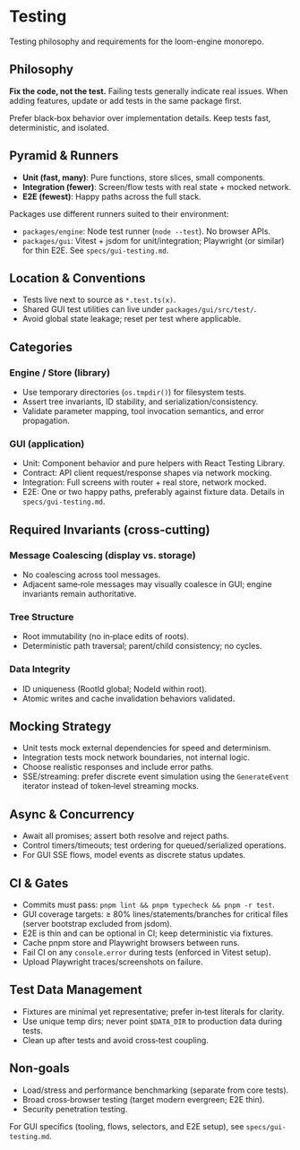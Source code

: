 # Testing

Testing philosophy and requirements for the loom-engine monorepo.

## Philosophy

**Fix the code, not the test.** Failing tests generally indicate real issues. When adding features, update or add tests in the same package first.

Prefer black‑box behavior over implementation details. Keep tests fast, deterministic, and isolated.

## Pyramid & Runners

- **Unit (fast, many)**: Pure functions, store slices, small components.
- **Integration (fewer)**: Screen/flow tests with real state + mocked network.
- **E2E (fewest)**: Happy paths across the full stack.

Packages use different runners suited to their environment:

- `packages/engine`: Node test runner (`node --test`). No browser APIs.
- `packages/gui`: Vitest + jsdom for unit/integration; Playwright (or similar) for thin E2E. See `specs/gui-testing.md`.

## Location & Conventions

- Tests live next to source as `*.test.ts(x)`.
- Shared GUI test utilities can live under `packages/gui/src/test/`.
- Avoid global state leakage; reset per test where applicable.

## Categories

### Engine / Store (library)

- Use temporary directories (`os.tmpdir()`) for filesystem tests.
- Assert tree invariants, ID stability, and serialization/consistency.
- Validate parameter mapping, tool invocation semantics, and error propagation.

### GUI (application)

- Unit: Component behavior and pure helpers with React Testing Library.
- Contract: API client request/response shapes via network mocking.
- Integration: Full screens with router + real store, network mocked.
- E2E: One or two happy paths, preferably against fixture data. Details in `specs/gui-testing.md`.

## Required Invariants (cross‑cutting)

### Message Coalescing (display vs. storage)

- No coalescing across tool messages.
- Adjacent same‑role messages may visually coalesce in GUI; engine invariants remain authoritative.

### Tree Structure

- Root immutability (no in‑place edits of roots).
- Deterministic path traversal; parent/child consistency; no cycles.

### Data Integrity

- ID uniqueness (RootId global; NodeId within root).
- Atomic writes and cache invalidation behaviors validated.

## Mocking Strategy

- Unit tests mock external dependencies for speed and determinism.
- Integration tests mock network boundaries, not internal logic.
- Choose realistic responses and include error paths.
- SSE/streaming: prefer discrete event simulation using the `GenerateEvent` iterator instead of token‑level streaming mocks.

## Async & Concurrency

- Await all promises; assert both resolve and reject paths.
- Control timers/timeouts; test ordering for queued/serialized operations.
- For GUI SSE flows, model events as discrete status updates.

## CI & Gates

- Commits must pass: `pnpm lint && pnpm typecheck && pnpm -r test`.
- GUI coverage targets: ≥ 80% lines/statements/branches for critical files (server bootstrap excluded from jsdom).
- E2E is thin and can be optional in CI; keep deterministic via fixtures.
- Cache pnpm store and Playwright browsers between runs.
- Fail CI on any `console.error` during tests (enforced in Vitest setup).
- Upload Playwright traces/screenshots on failure.

## Test Data Management

- Fixtures are minimal yet representative; prefer in‑test literals for clarity.
- Use unique temp dirs; never point `$DATA_DIR` to production data during tests.
- Clean up after tests and avoid cross‑test coupling.

## Non‑goals

- Load/stress and performance benchmarking (separate from core tests).
- Broad cross‑browser testing (target modern evergreen; E2E thin).
- Security penetration testing.

For GUI specifics (tooling, flows, selectors, and E2E setup), see `specs/gui-testing.md`.
